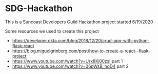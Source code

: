 # SDG-Hackathon
This is a Suncoast Developers Guild Hackathon project started 6/19/2020


Some resources we used to create this project
- https://developer.okta.com/blog/2018/12/20/crud-app-with-python-flask-react
- https://blog.miguelgrinberg.com/post/how-to-create-a-react--flask-project
- https://www.youtube.com/watch?v=Urx8Kj00zsI part 1
- https://www.youtube.com/watch?v=06pWsB_hoD4 part 2
